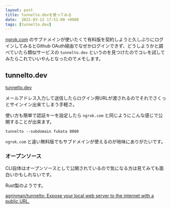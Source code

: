 ```yaml
---
layout: post
title: tunnelto.devを使ってみる
date:  2021-03-12 17:51:00 +0900
tags: [tunnelto.dev]
---
```


[ngrok.com](https://ngrok.com) のサブドメインが使いたくて有料版を契約しようと久しぶりにログインしてみるとGithub OAuth経由でなぜかログインできず、どうしようかと調べていたら類似サービスの `tunnelto.dev` というのを見つけたのでコレを試してみたらこれでいいやんとなったのでメモします。

## tunnelto.dev

[tunnelto.dev](https://tunnelto.dev)

メールアドレス入力して送信したらログイン用URLが渡されるのでそれでさくっとサインイン出来てしまう手軽さ。

使い方も簡単で認証キーを設定したら `ngrok.com` と同じようにこんな感じで公開することが出来ます。

```
tunnelto --subdomain fukata 8080
```

`ngrok.com` と違い無料版でもサブドメインが使えるのが地味にありがたいです。

### オープンソース

CLI自体はオープンソースとして公開されているので気になる方は見てみても面白いかもしれないです。

Rust製のようです。

[agrinman/tunnelto: Expose your local web server to the internet with a public URL.](https://github.com/agrinman/tunnelto)
